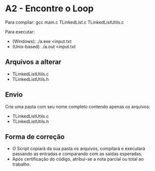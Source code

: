 # A2 - Encontre o Loop 

Para compilar: gcc main.c TLinkedList.c TLinkedListUtils.c

Para executar: 
 - (Windows): ./a.exe <input.txt
 - (Unix-based): ./a.out <input.txt 

 ## Arquivos a alterar
  - TLinkedListUtils.c
  - TLinkedListUtils.h

## Envio
Crie uma pasta com seu nome completo contendo apenas os arquivos: 
  - TLinkedListUtils.c
  - TLinkedListUtils.h

## Forma de correção
 - O Script copiará da sua pasta os arquivos, compilará e executará passando as entradas e comparando com as saídas esperadas. 
 - Após certificação do código, atribui-se a nota parcial ou total ao trabalho. 